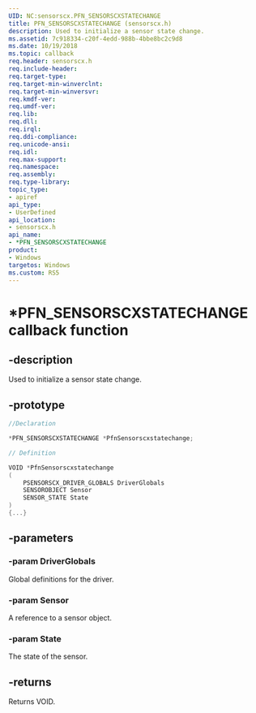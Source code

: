```yaml
---
UID: NC:sensorscx.PFN_SENSORSCXSTATECHANGE
title: PFN_SENSORSCXSTATECHANGE (sensorscx.h)
description: Used to initialize a sensor state change.
ms.assetid: 7c918334-c20f-4edd-988b-4bbe8bc2c9d8
ms.date: 10/19/2018
ms.topic: callback
req.header: sensorscx.h
req.include-header:
req.target-type:
req.target-min-winverclnt:
req.target-min-winversvr:
req.kmdf-ver:
req.umdf-ver:
req.lib:
req.dll:
req.irql: 
req.ddi-compliance:
req.unicode-ansi:
req.idl:
req.max-support:
req.namespace:
req.assembly:
req.type-library: 
topic_type: 
- apiref
api_type: 
- UserDefined
api_location: 
- sensorscx.h
api_name: 
- *PFN_SENSORSCXSTATECHANGE
product:
- Windows
targetos: Windows
ms.custom: RS5
---
```


# *PFN_SENSORSCXSTATECHANGE callback function

## -description

Used to initialize a sensor state change. 

## -prototype

```cpp
//Declaration

*PFN_SENSORSCXSTATECHANGE *PfnSensorscxstatechange; 

// Definition

VOID *PfnSensorscxstatechange 
(
	PSENSORSCX_DRIVER_GLOBALS DriverGlobals
	SENSOROBJECT Sensor
	SENSOR_STATE State
)
{...}

```

## -parameters

### -param DriverGlobals

Global definitions for the driver.

### -param Sensor

A reference to a sensor object.

### -param State

The state of the sensor.

## -returns

Returns VOID.
